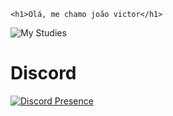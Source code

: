     <h1>Olá, me chamo joão victor</h1>

<img src="https://skills.thijs.gg/icons?i=js,html,css,git,mysql,nodejs" alt="My Studies" />

<h1>Discord</h1>

[![Discord Presence](https://lanyard.cnrad.dev/api/435234685782589461)](https://discord.com/users/435234685782589461)

